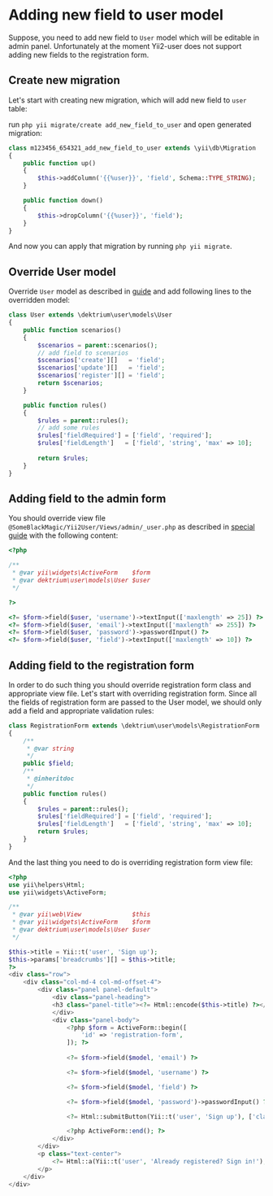 # Adding new field to user model

Suppose, you need to add new field to `User` model which will be editable in
admin panel. Unfortunately at the moment Yii2-user does not support adding new
fields to the registration form.

## Create new migration

Let's start with creating new migration, which will add new field to `user` table:

run `php yii migrate/create add_new_field_to_user` and open generated migration:

```php
class m123456_654321_add_new_field_to_user extends \yii\db\Migration
{
    public function up()
    {
        $this->addColumn('{{%user}}', 'field', Schema::TYPE_STRING);
    }

    public function down()
    {
        $this->dropColumn('{{%user}}', 'field');
    }
}
```

And now you can apply that migration by running `php yii migrate`.

## Override User model

Override `User` model as described in [guide](overriding-models.md) and add following lines to the overridden model:

```php
class User extends \dektrium\user\models\User
{
    public function scenarios()
    {
        $scenarios = parent::scenarios();
        // add field to scenarios
        $scenarios['create'][]   = 'field';
        $scenarios['update'][]   = 'field';
        $scenarios['register'][] = 'field';
        return $scenarios;
    }

    public function rules()
    {
        $rules = parent::rules();
        // add some rules
        $rules['fieldRequired'] = ['field', 'required'];
        $rules['fieldLength']   = ['field', 'string', 'max' => 10];
        
        return $rules;
    }
}
```

## Adding field to the admin form

You should override view file `@SomeBlackMagic/Yii2User/Views/admin/_user.php` as described in [special guide](overriding-views.md)
with the following content:

```php
<?php

/**
 * @var yii\widgets\ActiveForm    $form
 * @var dektrium\user\models\User $user
 */

?>

<?= $form->field($user, 'username')->textInput(['maxlength' => 25]) ?>
<?= $form->field($user, 'email')->textInput(['maxlength' => 255]) ?>
<?= $form->field($user, 'password')->passwordInput() ?>
<?= $form->field($user, 'field')->textInput(['maxlength' => 10]) ?>
```

## Adding field to the registration form

In order to do such thing you should override registration form class and appropriate view file. Let's start with
overriding registration form. Since all the fields of registration form are passed to the User model, we should only add
a field and appropriate validation rules:

```php
class RegistrationForm extends \dektrium\user\models\RegistrationForm
{
    /**
     * @var string
     */
    public $field;
    /**
     * @inheritdoc
     */
    public function rules()
    {
        $rules = parent::rules();
        $rules['fieldRequired'] = ['field', 'required'];
        $rules['fieldLength']   = ['field', 'string', 'max' => 10];
        return $rules;
    }
}
```

And the last thing you need to do is overriding registration form view file:

```php
<?php
use yii\helpers\Html;
use yii\widgets\ActiveForm;

/**
 * @var yii\web\View              $this
 * @var yii\widgets\ActiveForm    $form
 * @var dektrium\user\models\User $user
 */

$this->title = Yii::t('user', 'Sign up');
$this->params['breadcrumbs'][] = $this->title;
?>
<div class="row">
    <div class="col-md-4 col-md-offset-4">
        <div class="panel panel-default">
            <div class="panel-heading">
            <h3 class="panel-title"><?= Html::encode($this->title) ?></h3>
            </div>
            <div class="panel-body">
                <?php $form = ActiveForm::begin([
                    'id' => 'registration-form',
                ]); ?>
                
                <?= $form->field($model, 'email') ?>

                <?= $form->field($model, 'username') ?>

                <?= $form->field($model, 'field') ?>

                <?= $form->field($model, 'password')->passwordInput() ?>

                <?= Html::submitButton(Yii::t('user', 'Sign up'), ['class' => 'btn btn-success btn-block']) ?>

                <?php ActiveForm::end(); ?>
            </div>
        </div>
        <p class="text-center">
            <?= Html::a(Yii::t('user', 'Already registered? Sign in!'), ['/user/security/login']) ?>
        </p>
    </div>
</div>
```
